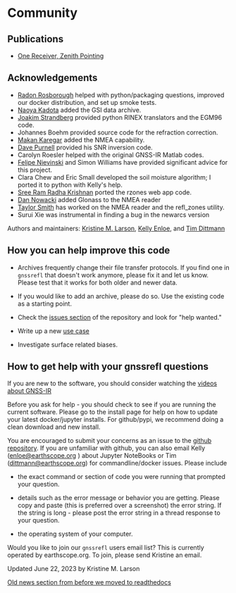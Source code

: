 # Community 

## Publications
- [One Receiver, Zenith Pointing](https://gnssrefl.readthedocs.io/en/latest/pages/community.html)

## Acknowledgements

- [Radon Rosborough](https://github.com/raxod502) helped with 
python/packaging questions, improved our docker distribution, and 
set up smoke tests. 
- [Naoya Kadota](https://github.com/naoyakadota) added the GSI data archive. 
- [Joakim Strandberg](https://github.com/Ydmir) provided 
python RINEX translators and the EGM96 code. 
- Johannes Boehm provided source code for the refraction correction. 
- [Makan Karegar](https://github.com/MakanAKaregar) added the NMEA capability.
- [Dave Purnell](https://github.com/purnelldj) provided his SNR inversion code. 
- Carolyn Roesler helped with the original GNSS-IR Matlab codes.
- [Felipe Nievinski](https://github.com/fgnievinski) 
and Simon Williams have provided significant advice for this project.
- Clara Chew and Eric Small developed the soil moisture algorithm; I ported it to python with Kelly's help.
- [Sree Ram Radha Krishnan](https://github.com/sreeram-radhakrishnan) ported the rzones web app code.
- [Dan Nowacki](https://github.com/dnowacki-usgs) added 
Glonass to the NMEA reader
- [Taylor Smith](https://github.com/tasmi) has worked on the NMEA reader and the refl_zones utility.
- Surui Xie was instrumental in finding a bug in the newarcs version

Authors and maintainers: [Kristine M. Larson](https://kristinelarson.net), 
[Kelly Enloe](https://github.com/k-enloe), and [Tim Dittmann](https://github.com/timdittmann)


## How you can help improve this code

- Archives frequently change their file transfer protocols. If you find one 
in <code>gnssrefl</code> that doesn't work anymore,
please fix it and let us know. Please test that it works for both older and newer data.

- If you would like to add an archive, please do so. Use the existing code as a starting point. 

- Check the [issues section](https://github.com/kristinemlarson/gnssrefl/issues) of the 
repository and look for "help wanted."

- Write up a new [use case](https://gnssrefl.readthedocs.io/en/latest/pages/first_drivethru.html)

- Investigate surface related biases.

## How to get help with your gnssrefl questions

If you are new to the software, you should consider watching the 
[videos about GNSS-IR](https://www.youtube.com/playlist?list=PL9KIPkLxL-c_d-NlNsaoGgScWqSxxUB5n)

Before you ask for help - you should check to see if you are running the current software.
Please go to the install page for help on how to update your latest 
docker/jupyter installs. For github/pypi, we recommend doing a clean download and new install.

You are encouraged to submit your concerns as an issue to 
the [github repository](https://github.com/kristinemlarson/gnssrefl). If you are unfamiliar 
with github, you can also email Kelly (enloe@earthscope.org ) about Jupyter 
NoteBooks or Tim (dittmann@earthscope.org) for commandline/docker issues. Please include

* the exact command or section of code you were running that prompted your question.

* details such as the error message or behavior you are getting. 
Please copy and paste (this is preferred over a screenshot) the error string. 
If the string is long - please post the error string in a thread response to your question.

* the operating system of your computer.

Would you like to join our <code>gnssrefl</code> users email list?
This is currently operated by earthscope.org. To join, please send Kristine an email.

Updated June 22, 2023  by Kristine M. Larson

[Old news section from before we moved to readthedocs](https://gnssrefl.readthedocs.io/en/latest/pages/old_news.html)

